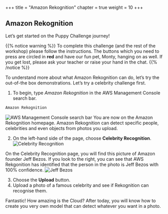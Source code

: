 +++
title = "Amazon Rekognition"
chapter = true
weight = 10
+++

## Amazon Rekognition

Let’s get started on the Puppy Challenge journey!

{{% notice warning %}}
To complete this challenge (and the rest of the workshop) please follow the instructions. The buttons which you need to press are circled in **red** and have our fun pet, Monty, hanging on as well. If you get lost, please ask your teacher or raise your hand in the chat.
{{% /notice %}}

To understand more about what Amazon Rekognition can do, let’s try the out-of-the box demonstrations. Let’s try a celebrity challenge first.

1. To begin, type *Amazon Rekognition* in the AWS Management Console search bar.
```bash
Amazon Rekognition
```
![AWS Management Console search bar](10_rekognition/images/rekognition-01.jpg "AWS Management Console search bar")
You are now on the Amazon Rekognition homepage. Amazon Rekognition can detect specific people, celebrities and even objects from photos you upload.

2. On the left-hand side of the page, choose **Celebrity Recognition**.
![Celebrity Recognition](10_rekognition/images/rekognition-02.jpg "Celebrity Recognition")

On the Celebrity Recognition page, you will find this picture of Amazon founder Jeff Bezos. If you look to the right, you can see that AWS Rekgonition has identified that the person in the photo is Jeff Bezos with 100% confidence.
![Jeff Bezos](10_rekognition/images/rekognition-03.jpg "Jeff Bezos")

3. Choose the **Upload** button.
4. Upload a photo of a famous celebrity and see if Rekognition can recognise them.

Fantastic! How amazing is the Cloud? After today, you will know how to create you very own model that can detect whatever you want in a photo.
